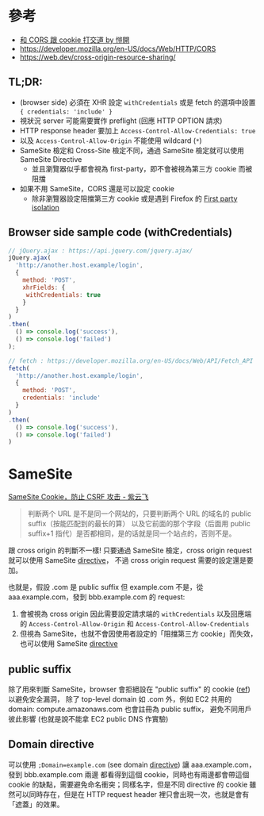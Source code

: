 # 參考

* [和 CORS 跟 cookie 打交道 by 愷開](https://medium.com/d-d-mag/%E5%92%8C-cors-%E8%B7%9F-cookie-%E6%89%93%E4%BA%A4%E9%81%93-dd420ccc7399)
* https://developer.mozilla.org/en-US/docs/Web/HTTP/CORS
* https://web.dev/cross-origin-resource-sharing/

## TL;DR:

* (browser side) 必須在 XHR 設定 `withCredentials` 或是 fetch 的選項中設置 `{ credentials: 'include' }`
* 視狀況 server 可能需要實作 preflight (回應 HTTP OPTION 請求)
* HTTP response header 要加上 `Access-Control-Allow-Credentials: true`
* 以及 `Access-Control-Allow-Origin` 不能使用 wildcard (`*`)
* SameSite 檢定和 Cross-Site 檢定不同，通過 SameSite 檢定就可以使用 SameSite Directive
    * 並且瀏覽器似乎都會視為 first-party，即不會被視為第三方 cookie 而被阻擋
* 如果不用 SameSite，CORS 還是可以設定 cookie
    * 除非瀏覽器設定阻擋第三方 cookie 或是遇到 Firefox 的 [First party isolation][fpi]

[fpi]: https://www.ctrl.blog/entry/firefox-fpi.html

## Browser side sample code (withCredentials)
```javascript
// jQuery.ajax : https://api.jquery.com/jquery.ajax/
jQuery.ajax(
  'http://another.host.example/login',
  {
    method: 'POST',
    xhrFields: {
     withCredentials: true
    }
  }
)
.then(
  () => console.log('success'),
  () => console.log('failed')
);

// fetch : https://developer.mozilla.org/en-US/docs/Web/API/Fetch_API
fetch(
  'http://another.host.example/login',
  {
    method: 'POST',
    credentials: 'include'
  }
)
.then(
  () => console.log('success'),
  () => console.log('failed')
)
```

# SameSite

[SameSite Cookie，防止 CSRF 攻击 - 紫云飞](https://www.cnblogs.com/ziyunfei/p/5637945.html)

> 判断两个 URL 是不是同一个网站的，只要判断两个 URL 的域名的 public suffix（按能匹配到的最长的算）
> 以及它前面的那个字段（后面用 public suffix+1 指代）是否都相同，是的话就是同一个站点的，否则不是。

跟 cross origin 的判斷不一樣! 只要通過 SameSite 檢定，cross origin request 就可以使用 SameSite [directive]，
不過 cross origin request 需要的設定還是要加。

也就是，假設 .com 是 public suffix 但 example.com 不是，從 aaa.example.com，發到 bbb.example.com
的 request:

1. 會被視為 cross origin 因此需要設定請求端的 `withCredentials` 以及回應端的 `Access-Control-Allow-Origin` 和 `Access-Control-Allow-Credentials`
2. 但視為 SameSite，也就不會因使用者設定的「阻擋第三方 cookie」而失效，也可以使用 SameSite [directive]

## public suffix

除了用來判斷 SameSite，browser 會拒絕設在 "public suffix" 的 cookie ([ref][public-suffix]) 以避免安全漏洞，
除了 top-level domain 如 .com 外，例如 EC2 共用的 domain: compute.amazonaws.com 也會註冊為 public suffix，
避免不同用戶彼此影響 (也就是說不能拿 EC2 public DNS 作實驗)

[public-suffix]: https://tools.ietf.org/html/rfc6265#section-5.3

## Domain directive

可以使用 `;Domain=example.com` (see domain [directive]) 讓 aaa.example.com，發到 bbb.example.com 兩邊
都看得到這個 cookie，同時也有兩邊都會帶這個 cookie 的缺點，需要避免命名衝突；同樣名字，但是不同 directive 的
cookie 雖然可以同時存在，但是在 HTTP request header 裡只會出現一次，也就是會有「遮蓋」的效果。

[directive]: https://developer.mozilla.org/en-US/docs/Web/HTTP/Headers/Set-Cookie#Directives
